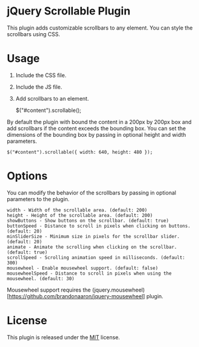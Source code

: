 # jQuery Scrollable Plugin

This plugin adds customizable scrollbars to any element. You can style the scrollbars using CSS.

# Usage

1) Include the CSS file.

    <link rel="stylesheet" type="text/css" href="jquery.scrollable.css" />

2) Include the JS file.

    <script type="text/javascript" src="jquery.scrollable.js"></script>

3) Add scrollbars to an element.

    $("#content").scrollable();

By default the plugin with bound the content in a 200px by 200px box and add scrollbars if the content exceeds the bounding box. You can set the dimensions of the bounding box by passing in optional height and width parameters.

    $("#content").scrollable({ width: 640, height: 480 });

# Options

You can modify the behavior of the scrollbars by passing in optional parameters to the plugin.

    width - Width of the scrollable area. (default: 200)
    height - Height of the scrollable area. (default: 200)
    showButtons - Show buttons on the scrollbar. (default: true)
    buttonSpeed - Distance to scroll in pixels when clicking on buttons. (default: 20)
    minSliderSize - Minimum size in pixels for the scrollbar slider. (default: 20)
    animate - Animate the scrolling when clicking on the scrollbar. (default: true)
    scrollSpeed - Scrolling animation speed in milliseconds. (default: 300)
    mousewheel - Enable mousewheel support. (default: false)
    mousewheelSpeed - Distance to scroll in pixels when using the mousewheel. (default: 30)

Mousewheel support requires the (jquery.mousewheel)[https://github.com/brandonaaron/jquery-mousewheel] plugin.

# License

This plugin is released under the [MIT](http://www.opensource.org/licenses/mit-license.php) license.
